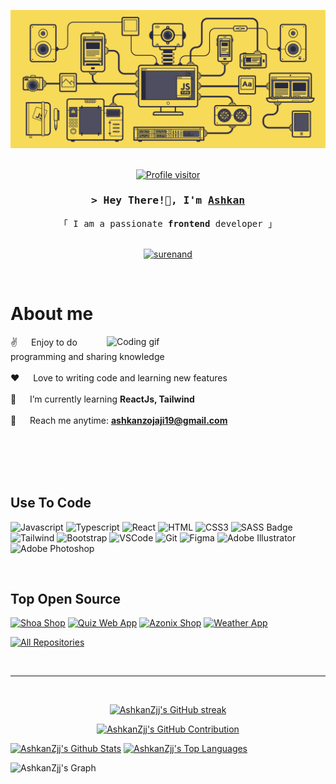 ![MasterHead](https://github.com/SurenAND/SurenAND/blob/main/e36ec678-7984-4cdd-8e4c-a3932772ff8e.gif)
    <br>
    <br>
<p align="center"> <a href="https://komarev.com/ghpvc/?username=surenand">
  <img src="https://komarev.com/ghpvc/?username=surenand&label=Visitors&color=0e75b6&style=flat" alt="Profile visitor" />
</a> </p>

<!-- Intro  -->
<h3 align="center">
        <samp>&gt; Hey There!👋, I'm
                <b><a target="_blank" href="https://linkedin.com/in/ashkan-zojaji">Ashkan</a></b>
        </samp>
</h3>

<p align="center"> 
  <samp>
    「 I am a passionate <b>frontend</b> developer 」
    <br>
    <br>
  </samp>
</p>

<p align="center">
 <a href="https://linkedin.com/in/ashkan-zojaji" target="_blank">
  <img src="https://img.shields.io/badge/LinkedIn-0077B5?style=for-the-badge&logo=linkedin&logoColor=white" alt="surenand"/>
 </a>
</p>
<br />

<!-- About Section -->

# About me

<p>
 <img align="right" width="350" src="https://i.postimg.cc/fRkwfWMX/68747470733a2f2f696d616765732e73717561726573706163652d63646e2e636f6d2f636f6e74656e742f76312f35373639.gif" alt="Coding gif" />

 ✌️ &emsp; Enjoy to do programming and sharing knowledge <br/><br/>
 ❤️ &emsp; Love to writing code and learning new features<br/><br/>
 🌱 &emsp; I’m currently learning **ReactJs, Tailwind** <br/><br/>
 📧 &emsp; Reach me anytime: **ashkanzojaji19@gmail.com**<br/><br/>

</p>

<br/>
<br/>
<br/>

## Use To Code
<!-- 
![React Native](https://img.shields.io/badge/React_Native-20232A?style=for-the-badge&logo=react&logoColor=61DAFB)
![Next.js](https://img.shields.io/badge/next.js-000000?style=for-the-badge&logo=nextdotjs&logoColor=white)
![Nodejs](https://img.shields.io/badge/Nodejs-3C873A?style=for-the-badge&labelColor=black&logo=node.js&logoColor=3C873A)
![Express.js](https://img.shields.io/badge/Express.js-000000?style=for-the-badge&logo=express&logoColor=white)
![MongoDB](https://img.shields.io/badge/MongoDB-4EA94B?style=for-the-badge&logo=mongodb&logoColor=white)
![Ant-Design](https://img.shields.io/badge/AntDesign-0170FE?style=for-the-badge&logo=antdesign&logoColor=white)
![Strapi](https://img.shields.io/badge/strapi-2E7EEA?style=for-the-badge&logo=strapi&logoColor=white)
![Markdown](https://img.shields.io/badge/Markdown-000000?style=for-the-badge&logo=markdown&logoColor=white)
![Redux](https://img.shields.io/badge/Redux-593D88?style=for-the-badge&logo=redux&logoColor=white)
![React Query](https://img.shields.io/badge/-React_Query-FF4154?style=for-the-badge&logo=react%20query&logoColor=white)
-->
![Javascript](https://img.shields.io/badge/Javascript-F0DB4F?style=for-the-badge&labelColor=black&logo=javascript&logoColor=F0DB4F)
![Typescript](https://img.shields.io/badge/Typescript-007acc?style=for-the-badge&labelColor=black&logo=typescript&logoColor=007acc)
![React](https://img.shields.io/badge/-React-61DBFB?style=for-the-badge&labelColor=black&logo=react&logoColor=61DBFB)
![HTML](https://img.shields.io/badge/HTML5-E34F26?style=for-the-badge&labelColor=black&logo=html5&logoColor=white)
![CSS3](https://img.shields.io/badge/CSS3-1572B6?style=for-the-badge&labelColor=black&logo=css3&logoColor=white)
![SASS Badge](https://img.shields.io/badge/Sass-CC6699?style=for-the-badge&labelColor=black&logo=sass&logoColor=white)
![Tailwind](https://img.shields.io/badge/Tailwind_CSS-092749?style=for-the-badge&labelColor=black&logo=tailwindcss&logoColor=06B6D4&labelColor=000000)
![Bootstrap](https://img.shields.io/badge/Bootstrap-563D7C?style=for-the-badge&labelColor=black&logo=bootstrap&logoColor=white)
![VSCode](https://img.shields.io/badge/Visual_Studio-0078d7?style=for-the-badge&labelColor=black&logo=visual%20studio&logoColor=white)
![Git](https://img.shields.io/badge/Git-F05032?style=for-the-badge&labelColor=black&logo=git&logoColor=white)
![Figma](https://img.shields.io/badge/figma-%23F24E1E.svg?style=for-the-badge&labelColor=black&logo=figma&logoColor=white)
![Adobe Illustrator](https://img.shields.io/badge/adobe%20illustrator-%23FF9A00.svg?style=for-the-badge&labelColor=black&logo=adobe%20illustrator&logoColor=white)
![Adobe Photoshop](https://img.shields.io/badge/adobe%20photoshop-%2331A8FF.svg?style=for-the-badge&labelColor=black&logo=adobe%20photoshop&logoColor=white)

<br/>

## Top Open Source

[![Shoa Shop](https://github-readme-stats.vercel.app/api/pin/?username=surenand&repo=shoe-shop&border_color=7F3FBF&bg_color=0D1117&title_color=C9D1D9&text_color=8B949E&icon_color=7F3FBF)](https://github.com/SurenAND/shoe-shop)
[![Quiz Web App](https://github-readme-stats.vercel.app/api/pin/?username=surenand&repo=quiz-web-app&border_color=7F3FBF&bg_color=0D1117&title_color=C9D1D9&text_color=8B949E&icon_color=7F3FBF)](https://github.com/SurenAND/quiz-web-app)
[![Azonix Shop](https://github-readme-stats.vercel.app/api/pin/?username=surenand&repo=azonix-shop&border_color=7F3FBF&bg_color=0D1117&title_color=C9D1D9&text_color=8B949E&icon_color=7F3FBF)](https://github.com/SurenAND/azonix-shop)
[![Weather App](https://github-readme-stats.vercel.app/api/pin/?username=surenand&repo=weather-app-reactjs&border_color=7F3FBF&bg_color=0D1117&title_color=C9D1D9&text_color=8B949E&icon_color=7F3FBF)](https://github.com/SurenAND/weather-app-reactjs)


<p align="left">
  <a href="https://github.com/surenand?tab=repositories" target="_blank"><img alt="All Repositories" title="All Repositories" src="https://img.shields.io/badge/-All%20Repos-7F3FBF?style=for-the-badge&logo=koding&logoColor=white"/></a>
</p>

<br/>
<hr/>
<br/> 

<p align="center">
  <a href="https://github.com/surenand">
    <img src="https://github-readme-streak-stats.herokuapp.com/?user=surenand&theme=radical&border=7F3FBF&background=0D1117" alt="AshkanZjj's GitHub streak"/>
  </a>
</p>

<p align="center">
  <a href="https://github.com/surenand">
    <img src="https://github-profile-summary-cards.vercel.app/api/cards/profile-details?username=surenand&theme=radical" alt="AshkanZjj's GitHub Contribution"/>
  </a>
</p>

<a> 
    <a href="https://github.com/surenand"><img alt="AshkanZjj's Github Stats" src="https://github-readme-stats.vercel.app/api?username=surenand&show_icons=true&count_private=true&theme=react&border_color=7F3FBF&bg_color=0D1117&title_color=F85D7F&icon_color=F8D866" height="192px" width="49.5%"/></a>
  <a href="https://github.com/surenand"><img alt="AshkanZjj's Top Languages" src="https://denvercoder1-github-readme-stats.vercel.app/api/top-langs/?username=surenand&langs_count=8&layout=compact&theme=react&border_color=7F3FBF&bg_color=0D1117&title_color=F85D7F&icon_color=F8D866" height="192px" width="49.5%"/></a>
  <br/>
</a>

![AshkanZjj's Graph](https://github-readme-activity-graph.vercel.app/graph?username=surenand&custom_title=AshkanZjj's%20GitHub%20Activity%20Graph&bg_color=0D1117&color=a29bfe&line=b2bec3&point=7F3FBF&area_color=a29bfe&title_color=FFFFFF&area=true)
